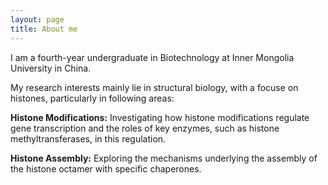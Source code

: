 ```yaml
---
layout: page
title: About me
---
```


I am a fourth-year undergraduate in Biotechnology at Inner Mongolia University in China. 

My research interests mainly lie in structural biology, with a focuse on histones, particularly in following areas: 

**Histone Modifications:** Investigating how histone modifications regulate gene transcription and the roles of key enzymes, such as histone methyltransferases, in this regulation. 

**Histone Assembly:** Exploring the mechanisms underlying the assembly of the histone octamer with specific chaperones.
